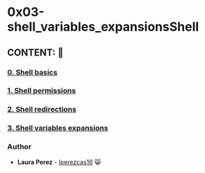 # 0x03-shell_variables_expansionsShell

## CONTENT: :crystal_ball:

### [0. Shell basics](https://github.com/lperezcas16/holberton-system_engineering-devops/tree/master/0x00-shell_basics)

### [1. Shell permissions](https://github.com/lperezcas16/holberton-system_engineering-devops/tree/master/0x01-shell_permissions)

### [2. Shell redirections](https://github.com/lperezcas16/holberton-system_engineering-devops/tree/master/0x02-shell_redirections)

### [3. Shell variables expansions](https://github.com/lperezcas16/holberton-system_engineering-devops/tree/master/0x03-shell_variables_expansions)

### Author
* **Laura Perez** -  [lperezcas16](https://github.com/lperezcas16) :smile_cat:  

